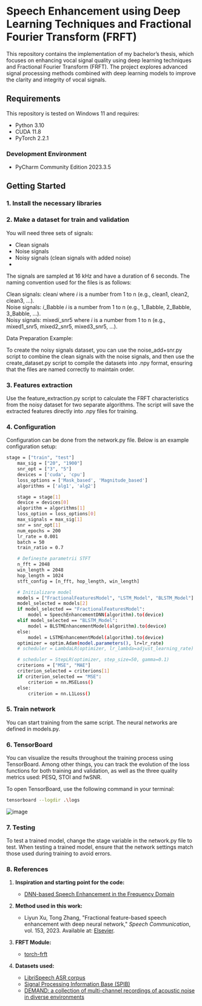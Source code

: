 # Speech Enhancement using Deep Learning Techniques and Fractional Fourier Transform (FRFT)

This repository contains the implementation of my bachelor’s thesis, which focuses on enhancing vocal signal quality using deep learning techniques and Fractional Fourier Transform (FRFT). The project explores advanced signal processing methods combined with deep learning models to improve the clarity and integrity of vocal signals.

## Requirements
This repository is tested on Windows 11 and requires:
- Python 3.10
- CUDA 11.8
- PyTorch 2.2.1

### Development Environment
- PyCharm Community Edition 2023.3.5

## Getting Started

### 1. Install the necessary libraries
### 2. Make a dataset for train and validation
You will need three sets of signals:

- Clean signals
- Noise signals
- Noisy signals (clean signals with added noise)
- 
The signals are sampled at 16 kHz and have a duration of 6 seconds. The naming convention used for the files is as follows:

Clean signals: clean*i* where *i* is a number from 1 to n (e.g., clean1, clean2, clean3, ...).  
Noise signals: *i*_Babble *i* is a number from 1 to n (e.g., 1_Babble, 2_Babble, 3_Babble, ...).  
Noisy signals: mixed*i*_snr5 where *i* is a number from 1 to n (e.g., mixed1_snr5, mixed2_snr5, mixed3_snr5, ...).  

Data Preparation Example:

To create the noisy signals dataset, you can use the noise_add+snr.py script to combine the clean signals with the noise signals, and then use the create_dataset.py script to compile the datasets into .npy format, ensuring that the files are named correctly to maintain order.
### 3. Features extraction

Use the feature_extraction.py script to calculate the FRFT characteristics from the noisy dataset for two separate algorithms. The script will save the extracted features directly into .npy files for training.

### 4. Configuration  
Configuration can be done from the network.py file. Below is an example configuration setup:
```bash
stage = ["train", "test"]
    max_sig = ["20", "1900"]
    snr_opt = ["3", "5"]
    devices = ['cuda', 'cpu']
    loss_options = ['Mask_based', 'Magnitude_based']
    algorithms = ['alg1', 'alg2']

    stage = stage[1]
    device = devices[0]
    algorithm = algorithms[1]
    loss_option = loss_options[0]
    max_signals = max_sig[1]
    snr = snr_opt[1]
    num_epochs = 200
    lr_rate = 0.001
    batch = 50
    train_ratio = 0.7

    # Definește parametrii STFT
    n_fft = 2048
    win_length = 2048
    hop_length = 1024
    stft_config = [n_fft, hop_length, win_length]

    # Initializare model
    models = ["FractionalFeaturesModel", "LSTM_Model", "BLSTM_Model"]
    model_selected = models[2]
    if model_selected == "FractionalFeaturesModel":
        model = SpeechEnhancementDNN(algorithm).to(device)
    elif model_selected == "BLSTM_Model":
        model = BLSTMEnhancementModel(algorithm).to(device)
    else:
        model = LSTMEnhancementModel(algorithm).to(device)
    optimizer = optim.Adam(model.parameters(), lr=lr_rate)
    # scheduler = LambdaLR(optimizer, lr_lambda=adjust_learning_rate)

    # scheduler = StepLR(optimizer, step_size=50, gamma=0.1)
    criterions = ["MSE", "MAE"]
    criterion_selected = criterions[1]
    if criterion_selected == "MSE":
        criterion = nn.MSELoss()
    else:
        criterion = nn.L1Loss()
```
### 5. Train network
You can start training from the same script. The neural networks are defined in models.py.
### 6. TensorBoard
You can visualize the results throughout the training process using TensorBoard. Among other things, you can track the evolution of the loss functions for both training and validation, as well as the three quality metrics used: PESQ, STOI and fwSNR. 

To open TensorBoard, use the following command in your terminal:
```bash
tensorboard --logdir .\logs
```
![image](https://github.com/user-attachments/assets/0ef7b8ed-3e79-4733-ae54-6c95ad3f0ea8)
### 7. Testing
To test a trained model, change the stage variable in the network.py file to test. When testing a trained model, ensure that the network settings match those used during training to avoid errors.
### **8. References**

1. **Inspiration and starting point for the code:**
   - [DNN-based Speech Enhancement in the Frequency Domain](https://github.com/seorim0/DNN-based-Speech-Enhancement-in-the-frequency-domain)

2. **Method used in this work:**
   - Liyun Xu, Tong Zhang, "Fractional feature-based speech enhancement with deep neural network," *Speech Communication*, vol. 153, 2023. Available at: [Elsevier](https://doi.org/10.1016/j.specom.2023.102971).

3. **FRFT Module:**
   - [torch-frft](https://pypi.org/project/torch-frft/)

4. **Datasets used:**
   - [LibriSpeech ASR corpus](https://www.openslr.org/12)
   - [Signal Processing Information Base (SPIB)](http://spib.linse.ufsc.br/noise.html)
   - [DEMAND: a collection of multi-channel recordings of acoustic noise in diverse environments](https://zenodo.org/records/1227121)

